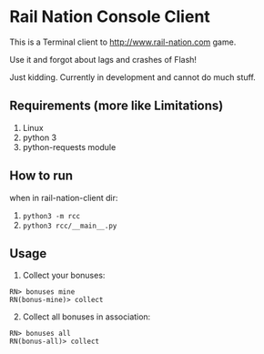 Rail Nation Console Client
==========================

This is a Terminal client to http://www.rail-nation.com game.

Use it and forgot about lags and crashes of Flash!

Just kidding. Currently in development and cannot do much stuff.

Requirements (more like Limitations)
--------------------------
1. Linux
2. python 3
3. python-requests module

How to run
-----------
when in rail-nation-client dir:

1. `python3 -m rcc`
2. `python3 rcc/__main__.py`

Usage
------

1. Collect your bonuses:
```
RN> bonuses mine
RN(bonus-mine)> collect
```

2. Collect all bonuses in association:
```
RN> bonuses all
RN(bonus-all)> collect
```